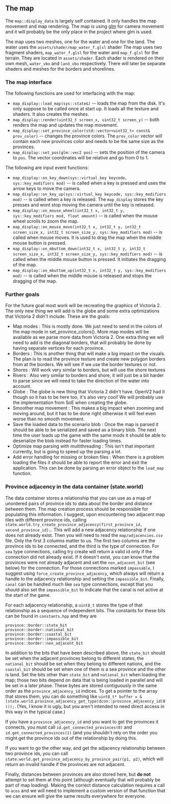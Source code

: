 ## The map

The `map::display_data` is largely self contained. It only handles the map movement and map rendering. The map is using [glm](https://github.com/g-truc/glm) for camera movement and it will probably be the only place in the project where glm is used.

The map uses two meshes, one for the water and one for the land. The water uses the `assets/shader/map_water_f.glsl` shader
The map uses two fragment shaders, `map_water_f.glsl` for the water and `map_f.glsl` for the terrain. They are located in `assets/shader`. Each shader is rendered on their own mesh, `water_vbo` and `land_vbo` respectively. There will later be separate shaders and meshes for the borders and shorelines.

### The map interface

The following functions are used for interfacing with the map:

- `map_display::load_map(sys::state&)` -- loads the map from the disk. It's only suppose to be called once at start up. It loads all the texture and shaders. It also creates the meshes.
- `map_display::render(uint32_t screen_x, uint32_t screen_y)` -- both renders the map and updates the map movement.
- `map_display::set_province_color(std::vector<uint32_t> const& prov_color)` -- changes the province colors. The `prov_color` vector will contain each new provinces color and needs to be the same size as the provinces.
- `map_display::set_pos(glm::vec2 pos)` -- sets the position of the camera to `pos`. The vector coordinates will be relative and go from 0 to 1.

The following are input event functions:

- `map_display::on_key_down(sys::virtual_key keycode, sys::key_modifiers mod)` -- is called when a key is pressed and uses the arrow keys to move the camera.
- `map_display::on_key_up(sys::virtual_key keycode, sys::key_modifiers mod)` -- is called when a key is released. The `map_display` stores the key presses and wont stop moving the camera until the key is released.
- `map_display::on_mouse_wheel(int32_t x, int32_t y, sys::key_modifiers mod, float amount)` -- is called when the mouse wheel scrolls to zoom the map.
- `map_display::on_mouse_move(int32_t x, int32_t y, int32_t screen_size_x, int32_t screen_size_y, sys::key_modifiers mod)` -- is called when mouse moves. It is used to drag the map when the middle mouse button is pressed.
- `map_display::on_mbuttom_down(int32_t x, int32_t y, int32_t screen_size_x, int32_t screen_size_y, sys::key_modifiers mod)` -- is called when the middle mouse button is pressed. It initiates the dragging of the map.
- `map_display::on_mbuttom_up(int32_t x, int32_t y, sys::key_modifiers mod)` -- is called when the middle mouse is released and stops the dragging of the map.

### Further goals

For the future goal most work will be recreating the graphics of Victoria 2. The only new thing we will add is the globe and some extra optimizations that Victoria 2 didn't include. These are the goals:

- Map modes : This is mostly done. We just need to send in the colors of the map mode in set_province_colors(). More map modes will be available as we parse more data from Victoria 2. One extra thing we will need to add is the diagonal borders, that will probably be done by having separate vertices for each province.
- Borders : This is another thing that will make a big impact on the visuals. The plan is to read the province texture and create new polygon borders from at the borders. We will see if we use the border textures or not.
- Shores : Will work very similar to borders, but will use the shore textures
- Rivers : Also very similar to borders and shore, it will just be a bit harder to parse since we will need to take the direction of the water into account.
- Globe : The globe is new thing that Victoria 2 didn't have. OpenV2 had it though so it has to be here too, it's also very cool! We will probably use the implementation from SoE when creating the globe.
- Smoother map movement : This makes a big impact when zooming and moving around, but it has to be done right otherwise it will feel even worse than no smooth movement.
- Save the loaded data to the scenario blob : Once the map is parsed it should be able to be serialized and saved as a binary blob. The next time the user loads up the game with the same mods it should be able to deserialize the blob instead for faster loading times.
- Optimize map parsing with multithreading : This isn't that important currently, but is going to speed up the parsing a lot.
- Add error handling for missing or broken files : When there is a problem loading the files it should be able to report the error and exit the application. This can be done by parsing an error object to the `load_map` function.

### Province adjacency in the data container (state.world)

The data container stores a relationship that you can use as a map of unordered pairs of province ids to data about the border and distance between them. The map creation process should be responsible for populating this information. I suggest, upon encountering two adjacent map tiles with different province ids, calling `state.world.try_create_province_adjacency(first_province_id, second_province_id);`. This will add a new adjacency relationship if one does not already exist. Then you will need to read the `map/adjacencies.csv` file. Only the first 3 columns matter to us. The first two columns are the province ids to be connected, and the third is the type of connection. For `sea` type connections, calling try create will return a valid id only if the connection did not already exist. If it doesn't exist, you can know that the provinces were not already adjacent and set the `non_adjacent_bit` (see below) for the connection. For those connections marked `impassable`, I suggest using `force_create_province_adjacency`, which always will return a handle to the adjacency relationship and setting the `impassible_bit`. Finally, `canal` can be handled much like `sea` type connections, except that you should also set the `impassible_bit` to indicate that the canal is not active at the start of the game.

For each adjacency relationship, a `uint8_t` stores the type of that relationship as a sequence of independent bits. The constants for these bits can be found in `constants.hpp` and they are
```
province::border::state_bit
province::border::national_bit
province::border::coastal_bit
province::border::impassible_bit
province::border::non_adjacent_bit
```
In addition to the bits that have been described above, the `state_bit` should be set when the adjacent provinces belong to different states, the `national_bit` should be set when they belong to different nations, and the `coastal_bit` should be set when one of them is a sea province and the other is land. Set the bits other than `state_bit` and `national_bit` when loading the map; those two bits depend on data that is being loaded in parallel and will be set in a later phase. These bytes are stored contiguously in the same order as the `province_adjacency_id` indices. To get a pointer to the array that stores them, you can do something like `uint8_t* buffer = &(state.world.province_adjacency_get_type(dcon::province_adjacency_id(0)));`. (Yes, I know it is ugly, but you aren't intended to need direct access in this way in the typical case.)

If you have a `province_adjacency_id` and you want to get the provinces it connects, you must call `id.get_connected_provinces(0)` and `id.get_connected_provinces(1)` (and you shouldn't rely on the order you might get the province ids out of the relationship by doing this.

If you want to go the other way, and get the adjacency relationship between two province ids, you can call `state.world.get_province_adjacency_by_province_pair(p1, p2)`, which will return an invalid handle if the provinces are not adjacent.

Finally, distances between provinces are also stored here, but **do not** attempt to set them at this point (although eventually that will probably be part of map loading). Making the correct distance calculation requires a call to `acos` and we will need to implement a custom version of that function that we can ensure will give the same results everywhere for everyone.

